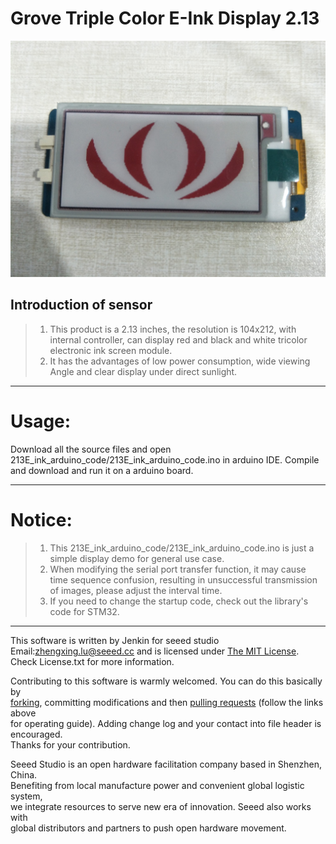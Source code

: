 Grove Triple Color E-Ink Display 2.13
=================================  

![Grove Triple Color E-Ink Display 2.13](https://github.com/Jenkinlu001/Seeed_Picture/blob/master/213e-ink.jpg)  


Introduction of sensor
----------------------------  
>1.  This product is a 2.13 inches, the resolution is 104x212, with internal controller, can display red and black and white tricolor electronic ink screen module.
>2.  It has the advantages of low power consumption, wide viewing Angle and clear display under direct sunlight.

***
Usage:
==========  
Download all the source files and open 213E_ink_arduino_code/213E_ink_arduino_code.ino in arduino IDE. Compile and download and run it on a arduino board.

****
Notice:
=========
>1. This 213E_ink_arduino_code/213E_ink_arduino_code.ino is just a simple display demo for general use case.
>2. When modifying the serial port transfer function, it may cause time sequence confusion, resulting in unsuccessful transmission of images, please adjust the interval time.
>3. If you need to change the startup code, check out the library's code for STM32.



***
This software is written by Jenkin  for seeed studio<br>
Email:zhengxing.lu@seeed.cc
and is licensed under [The MIT License](http://opensource.org/licenses/mit-license.php). Check License.txt for more information.<br>

Contributing to this software is warmly welcomed. You can do this basically by<br>
[forking](https://help.github.com/articles/fork-a-repo), committing modifications and then [pulling requests](https://help.github.com/articles/using-pull-requests) (follow the links above<br>
for operating guide). Adding change log and your contact into file header is encouraged.<br>
Thanks for your contribution.

Seeed Studio is an open hardware facilitation company based in Shenzhen, China. <br>
Benefiting from local manufacture power and convenient global logistic system, <br>
we integrate resources to serve new era of innovation. Seeed also works with <br>
global distributors and partners to push open hardware movement.<br>
